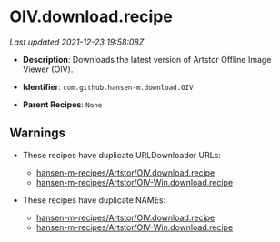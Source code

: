 # OIV.download.recipe

_Last updated 2021-12-23 19:58:08Z_

- **Description**: Downloads the latest version of Artstor Offline Image Viewer (OIV).

- **Identifier**: `com.github.hansen-m.download.OIV`

- **Parent Recipes**: `None`

## Warnings

- These recipes have duplicate URLDownloader URLs:
    - [hansen-m-recipes/Artstor/OIV.download.recipe](/autopkg-dupe-tracker/hansen-m-recipes/Artstor/OIV.download.recipe)
    - [hansen-m-recipes/Artstor/OIV-Win.download.recipe](/autopkg-dupe-tracker/hansen-m-recipes/Artstor/OIV-Win.download.recipe)

- These recipes have duplicate NAMEs:
    - [hansen-m-recipes/Artstor/OIV.download.recipe](/autopkg-dupe-tracker/hansen-m-recipes/Artstor/OIV.download.recipe)
    - [hansen-m-recipes/Artstor/OIV-Win.download.recipe](/autopkg-dupe-tracker/hansen-m-recipes/Artstor/OIV-Win.download.recipe)